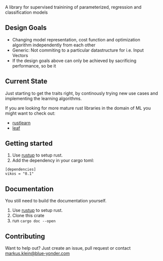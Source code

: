 A library for supervised trainining of parameterized, regression and classification models

Design Goals
------------

* Changing model representation, cost function and optimization algorithm independently from each other
* Generic: Not commiting to a particular datastructure for i.e. Input Vectors
* If the design goals above can only be achieved by sacrificing performance, so be it 

Current State
-------------

Just starting to get the traits right, by continously trying new use cases
and implementing the learning algorithms.

If you are looking for more mature rust libraries in the domain of ML you might want to check out:
* [rustlearn]
* [leaf]

Getting started
---------------

1. Use [rustup] to setup rust.
3. Add the dependency in your cargo toml:
```
[dependencies]
vikos = "0.1"
```

Documentation
-------------

You still need to build the documentation yourself.

1. Use [rustup] to setup rust.
2. Clone this crate
3. run `cargo doc --open`

Contributing
------------

Want to help out? Just create an issue, pull request or contact markus.klein@blue-yonder.com

[rustup]:  http://www.rustup.rs
[rustlearn]: https://github.com/maciejkula/rustlearn
[leaf]: https://github.com/autumnai/leaf